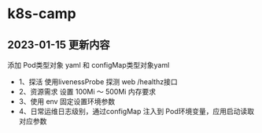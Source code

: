 # k8s-camp

## 2023-01-15 更新内容 
添加 Pod类型对象 yaml 和 configMap类型对象yaml
* 1、探活 使用livenessProbe 探测 web /healthz接口 
* 2、资源需求 设置 100Mi ～ 500Mi 内存要求
* 3、使用 env 固定设置环境参数
* 4、日常运维日志级别，通过configMap 注入到 Pod环境变量，应用启动读取对应参数
